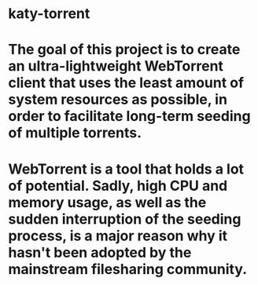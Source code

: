 # katy-torrent
# The goal of this project is to create an ultra-lightweight WebTorrent client that uses the least amount of system resources as possible, in order to facilitate long-term seeding of multiple torrents.
# WebTorrent is a tool that holds a lot of potential. Sadly, high CPU and memory usage, as well as the sudden interruption of the seeding process, is a major reason why it hasn't been adopted by the mainstream filesharing community.

